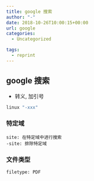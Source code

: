 ```yaml
---
title: google 搜索
author: "-"
date: 2018-10-26T10:00:15+00:00
url: google
categories:
  - Uncategorized

tags:
  - reprint
---
```

## google 搜索
  * 转义, 加引号

```bash
linux "-xxx"
```

### 特定域
```
site: 在特定域中进行搜索
-site: 排除特定域
```

### 文件类型

    filetype: PDF